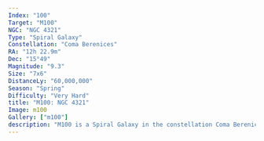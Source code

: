 ```yaml
---
Index: "100"
Target: "M100"
NGC: "NGC 4321"
Type: "Spiral Galaxy"
Constellation: "Coma Berenices"
RA: "12h 22.9m"
Dec: "15°49"
Magnitude: "9.3"
Size: "7x6"
DistanceLy: "60,000,000"
Season: "Spring"
Difficulty: "Very Hard"
title: "M100: NGC 4321"
Image: m100
Gallery: ["m100"]
description: "M100 is a Spiral Galaxy in the constellation Coma Berenices."
---
```

